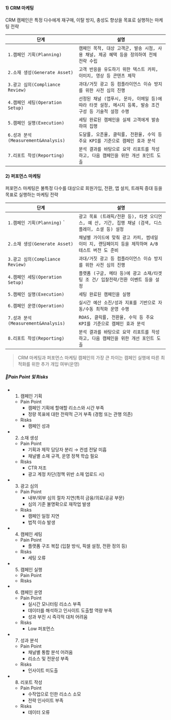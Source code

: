 
#### 1) CRM 마케팅

CRM 캠페인은 특정 다수에게 재구매, 이탈 방지, 충성도 향상을 목표로 실행하는 마케팅 전략

| `단계`                            | `설명`                                                              |
| ------------------------------- | ----------------------------------------------------------------- |
| `1.캠페인 기획(Planning)`            | `캠페인 목적, 대상 고객군, 발송 시점, 사용 채널, 제공 혜택 등을 정의하여 전체 전략 수립`            |
| `2.소재 생성(Generate Asset)`       | `고객 반응을 유도하기 위한 텍스트 카피, 이미지, 영상 등 콘텐츠 제작`                         |
| `3.광고 심의(Compliance Review)`    | `과대/거짓 광고 등 컴플라이언스 이슈 방지를 위한 사전 심의 진행`                            |
| `4.캠페인 세팅(Operation Setup)`     | `선정된 채널 (앱푸시, 문자, 이메일 등)에 따라 타겟 설정, 메시지 등록, 발송 조건 구성 등 기술적 설정 수행` |
| `5.캠페인 실행(Execution)`           | `세팅 완료된 캠페인을 실제 고객에게 발송하여 집행`                                     |
| `6.성과 분석(Measurement&Analysis)` | `도달률, 오픈율, 클릭률, 전환율, 수익 등 주요 KPI를 기준으로 캠페인 효과 분석`                 |
| `7.리포트 작성(Reporting)`           | `분석 결과를 바탕으로 요약 리포트를 작성하고, 다음 캠페인을 위한 개선 포인트 도출`                  |


#### 2) 퍼포먼스 마케팅

퍼포먼스 마케팅은 불특정 다수를 대상으로 회원가입, 전환, 앱 설치, 트래픽 증대 등을 목표로 실행하는 마케팅 전략

| `단계`                            | `설명`                                                             |
| ------------------------------- | ---------------------------------------------------------------- |
| `1.캠페인 기획(Planning)` `          | `광고 목표 (트래픽/전환 등), 타겟 오디언스, 예 산, 기간, 집행 채널 (검색, 디스플레이, 소셜 등) 설정` |
| `2.소재 생성(Generate Asset)`       | `채널별 가이드에 맞춰 광고 카피, 썸네일 이미 지, 랜딩페이지 등을 제작하며 A/B 테스트 버전 도 준비`     |
| `3.광고 심의(Compliance Review)`    | `과대/거짓 광고 등 컴플라이언스 이슈 방지를 위한 사전 심의 진행`                           |
| `4.캠페인 세팅(Operation Setup)`     | `플랫폼 (구글, 메타 등)에 광고 소재/타겟팅 조 건/ 입찰전략/전환 이벤트 등을 설정`               |
| `5.캠페인 실행(Execution)`           | `세팅 완료된 캠페인을 실행`                                                 |
| `6.캠페인 운영(Operation)`           | `실시간 예산 소진/성과 지표를 기반으로 자동/수동 최적화 운영 수행`                          |
| `7.성과 분석(Measurement&Analysis)` | `ROAS, 클릭률, 전환율, 수익 등 주요 KPI를 기준으로 캠페인 효과 분석`                    |
| `8.리포트 작성(Reporting)`           | `분석 결과를 바탕으로 요약 리포트를 작성하고, 다음 캠페인을 위한 개선 포인트 도출`                 |


> CRM 마케팅과 퍼포먼스 마케팅 캠페인의 가장 큰 차이는 캠페인 실행에 따른 최적화를 위한 추가 개입 여부(운영)


##### Pain Point 및 Risks

- 1) 캠페인 기획
	- Pain Point
		- 캠페인 기획에 할애할 리소스와 시간 부족
		- 정량 목표에 대한 전략적 근거 부족 (경험 또는 관행 의존)
	- Risks
		- 캠페인 성과
	  
- 2) 소재 생성
	- Pain Point
		- 기획과 제작 담당자 분리 → 컨셉 전달 미흡
		- 채널별 소재 규격, 운영 정책 학습 필요
	- Risks 
		- CTR 저조
		- 광고 계정 차단(정책 위반 소재 업로드 시)
		  
- 3) 광고 심의
	- Pain Point
		- 내부/외부 심의 절차 지연(특히 금융/의료/공공 부문)
		- 심의 기준 불명확으로 재작업 발생
	- Risks 
		- 캠페인 일정 지연
		- 법적 이슈 발생
		  
- 4) 캠페인 세팅
	- Pain Point
		- 플랫폼 구조 복잡 (입찰 방식, 픽셀 설정, 전환 정의 등)
	- Risks 
		- 세팅 오류
		  
- 5) 캠페인 실행
	- Pain Point
	- Risks
	  
- 6) 캠페인 운영
	- Pain Point
		- 실시간 모니터링 리소스 부족
		- 데이터를 해석하고 인사이트 도출할 역량 부족
		- 성과 부진 시 즉각적 대처 어려움
	- Risks
		- Low 퍼포먼스
		  
- 7) 성과 분석
	- Pain Point
		- 채널별 통합 분석 어려움
		- 리소스 및 전문성 부족
	- Risks
		- 인사이트 미도출
		  
- 8) 리포트 작성
	- Pain Point
		- 수작업으로 인한 리소스 소모
		- 전략 인사이트 부족
	- Risks
		- 데이터 오류